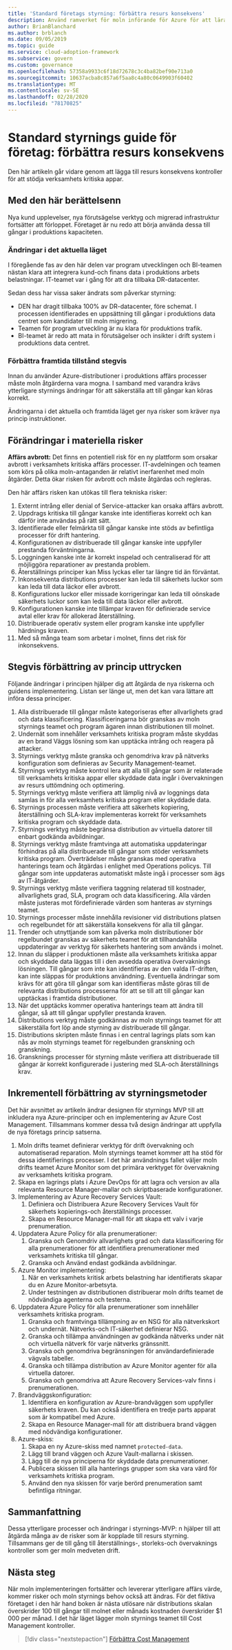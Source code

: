 ```yaml
---
title: 'Standard företags styrning: förbättra resurs konsekvens'
description: Använd ramverket för moln införande för Azure för att lära dig mer om att förbättra styrnings bas linjen och lägga till kontroller för återställning, storlek och övervakning för att åtgärda risker.
author: BrianBlanchard
ms.author: brblanch
ms.date: 09/05/2019
ms.topic: guide
ms.service: cloud-adoption-framework
ms.subservice: govern
ms.custom: governance
ms.openlocfilehash: 57358a9933c6f18d72678c3c4ba82bef90e713a0
ms.sourcegitcommit: 10637acba8c857a6f5aa8c4a80c0649903f60402
ms.translationtype: MT
ms.contentlocale: sv-SE
ms.lasthandoff: 02/28/2020
ms.locfileid: "78170825"
---
```

# <a name="standard-enterprise-governance-guide-improving-resource-consistency"></a>Standard styrnings guide för företag: förbättra resurs konsekvens

Den här artikeln går vidare genom att lägga till resurs konsekvens kontroller för att stödja verksamhets kritiska appar.

## <a name="advancing-the-narrative"></a>Med den här berättelsenn

Nya kund upplevelser, nya förutsägelse verktyg och migrerad infrastruktur fortsätter att förloppet. Företaget är nu redo att börja använda dessa till gångar i produktions kapaciteten.

### <a name="changes-in-the-current-state"></a>Ändringar i det aktuella läget

I föregående fas av den här delen var program utvecklingen och BI-teamen nästan klara att integrera kund-och finans data i produktions arbets belastningar. IT-teamet var i gång för att dra tillbaka DR-datacenter.

Sedan dess har vissa saker ändrats som påverkar styrning:

- DEN har dragit tillbaka 100% av DR-datacenter, före schemat. I processen identifierades en uppsättning till gångar i produktions data centret som kandidater till moln migrering.
- Teamen för program utveckling är nu klara för produktions trafik.
- BI-teamet är redo att mata in förutsägelser och insikter i drift system i produktions data centret.

### <a name="incrementally-improve-the-future-state"></a>Förbättra framtida tillstånd stegvis

Innan du använder Azure-distributioner i produktions affärs processer måste moln åtgärderna vara mogna. I samband med varandra krävs ytterligare styrnings ändringar för att säkerställa att till gångar kan köras korrekt.

Ändringarna i det aktuella och framtida läget ger nya risker som kräver nya princip instruktioner.

## <a name="changes-in-tangible-risks"></a>Förändringar i materiella risker

**Affärs avbrott:** Det finns en potentiell risk för en ny plattform som orsakar avbrott i verksamhets kritiska affärs processer. IT-avdelningen och teamen som körs på olika moln-antaganden är relativt inerfarenhet med moln åtgärder. Detta ökar risken för avbrott och måste åtgärdas och regleras.

Den här affärs risken kan utökas till flera tekniska risker:

1. Externt intrång eller denial of Service-attacker kan orsaka affärs avbrott.
2. Uppdrags kritiska till gångar kanske inte identifieras korrekt och kan därför inte användas på rätt sätt.
3. Identifierade eller felmärkta till gångar kanske inte stöds av befintliga processer för drift hantering.
4. Konfigurationen av distribuerade till gångar kanske inte uppfyller prestanda förväntningarna.
5. Loggningen kanske inte är korrekt inspelad och centraliserad för att möjliggöra reparationer av prestanda problem.
6. Återställnings principer kan Miss lyckas eller tar längre tid än förväntat.
7. Inkonsekventa distributions processer kan leda till säkerhets luckor som kan leda till data läckor eller avbrott.
8. Konfigurations luckor eller missade korrigeringar kan leda till oönskade säkerhets luckor som kan leda till data läckor eller avbrott.
9. Konfigurationen kanske inte tillämpar kraven för definierade service avtal eller krav för allokerad återställning.
10. Distribuerade operativ system eller program kanske inte uppfyller härdnings kraven.
11. Med så många team som arbetar i molnet, finns det risk för inkonsekvens.

## <a name="incremental-improvement-of-the-policy-statements"></a>Stegvis förbättring av princip uttrycken

Följande ändringar i principen hjälper dig att åtgärda de nya riskerna och guidens implementering. Listan ser länge ut, men det kan vara lättare att införa dessa principer.

1. Alla distribuerade till gångar måste kategoriseras efter allvarlighets grad och data klassificering. Klassificeringarna bör granskas av moln styrnings teamet och program ägaren innan distributionen till molnet.
2. Undernät som innehåller verksamhets kritiska program måste skyddas av en brand Väggs lösning som kan upptäcka intrång och reagera på attacker.
3. Styrnings verktyg måste granska och genomdriva krav på nätverks konfiguration som definieras av Security Management-teamet.
4. Styrnings verktyg måste kontrol lera att alla till gångar som är relaterade till verksamhets kritiska appar eller skyddade data ingår i övervakningen av resurs uttömdning och optimering.
5. Styrnings verktyg måste verifiera att lämplig nivå av loggnings data samlas in för alla verksamhets kritiska program eller skyddade data.
6. Styrnings processen måste verifiera att säkerhets kopiering, återställning och SLA-krav implementeras korrekt för verksamhets kritiska program och skyddade data.
7. Styrnings verktyg måste begränsa distribution av virtuella datorer till enbart godkända avbildningar.
8. Styrnings verktyg måste framtvinga att automatiska uppdateringar förhindras på alla distribuerade till gångar som stöder verksamhets kritiska program. Överträdelser måste granskas med operativa hanterings team och åtgärdas i enlighet med Operations policys. Till gångar som inte uppdateras automatiskt måste ingå i processer som ägs av IT-åtgärder.
9. Styrnings verktyg måste verifiera taggning relaterad till kostnader, allvarlighets grad, SLA, program och data klassificering. Alla värden måste justeras mot fördefinierade värden som hanteras av styrnings teamet.
10. Styrnings processer måste innehålla revisioner vid distributions platsen och regelbundet för att säkerställa konsekvens för alla till gångar.
11. Trender och utnyttjande som kan påverka moln distributioner bör regelbundet granskas av säkerhets teamet för att tillhandahålla uppdateringar av verktyg för säkerhets hantering som används i molnet.
12. Innan du släpper i produktionen måste alla verksamhets kritiska appar och skyddade data läggas till i den avsedda operativa övervaknings lösningen. Till gångar som inte kan identifieras av den valda IT-driften, kan inte släppas för produktions användning. Eventuella ändringar som krävs för att göra till gångar som kan identifieras måste göras till de relevanta distributions processerna för att se till att till gångar kan upptäckas i framtida distributioner.
13. När det upptäcks kommer operativa hanterings team att ändra till gångar, så att till gångar uppfyller prestanda kraven.
14. Distributions verktyg måste godkännas av moln styrnings teamet för att säkerställa fort löp ande styrning av distribuerade till gångar.
15. Distributions skripten måste finnas i en central lagrings plats som kan nås av moln styrnings teamet för regelbunden granskning och granskning.
16. Gransknings processer för styrning måste verifiera att distribuerade till gångar är korrekt konfigurerade i justering med SLA-och återställnings krav.

## <a name="incremental-improvement-of-governance-practices"></a>Inkrementell förbättring av styrningsmetoder

Det här avsnittet av artikeln ändrar designen för styrnings MVP till att inkludera nya Azure-principer och en implementering av Azure Cost Management. Tillsammans kommer dessa två design ändringar att uppfylla de nya företags princip satserna.

1. Moln drifts teamet definierar verktyg för drift övervakning och automatiserad reparation. Moln styrnings teamet kommer att ha stöd för dessa identifierings processer. I det här användnings fallet väljer moln drifts teamet Azure Monitor som det primära verktyget för övervakning av verksamhets kritiska program.
2. Skapa en lagrings plats i Azure DevOps för att lagra och version av alla relevanta Resource Manager-mallar och skriptbaserade konfigurationer.
3. Implementering av Azure Recovery Services Vault:
    1. Definiera och Distribuera Azure Recovery Services Vault för säkerhets kopierings-och återställnings processer.
    2. Skapa en Resource Manager-mall för att skapa ett valv i varje prenumeration.
4. Uppdatera Azure Policy för alla prenumerationer:
    1. Granska och Genomdriv allvarlighets grad och data klassificering för alla prenumerationer för att identifiera prenumerationer med verksamhets kritiska till gångar.
    2. Granska och Använd endast godkända avbildningar.
5. Azure Monitor implementering:
    1. När en verksamhets kritisk arbets belastning har identifierats skapar du en Azure Monitor-arbetsyta.
    2. Under testningen av distributionen distribuerar moln drifts teamet de nödvändiga agenterna och testerna.
6. Uppdatera Azure Policy för alla prenumerationer som innehåller verksamhets kritiska program.
    1. Granska och framtvinga tillämpning av en NSG för alla nätverkskort och undernät. Nätverks-och IT-säkerhet definierar NSG.
    2. Granska och tillämpa användningen av godkända nätverks under nät och virtuella nätverk för varje nätverks gränssnitt.
    3. Granska och genomdriva begränsningen för användardefinierade vägvals tabeller.
    4. Granska och tillämpa distribution av Azure Monitor agenter för alla virtuella datorer.
    5. Granska och genomdriva att Azure Recovery Services-valv finns i prenumerationen.
7. Brandväggskonfiguration:
    1. Identifiera en konfiguration av Azure-brandväggen som uppfyller säkerhets kraven. Du kan också identifiera en tredje parts apparat som är kompatibel med Azure.
    1. Skapa en Resource Manager-mall för att distribuera brand väggen med nödvändiga konfigurationer.
8. Azure-skiss:
    1. Skapa en ny Azure-skiss med namnet `protected-data`.
    2. Lägg till brand väggen och Azure Vault-mallarna i skissen.
    3. Lägg till de nya principerna för skyddade data prenumerationer.
    4. Publicera skissen till alla hanterings grupper som ska vara värd för verksamhets kritiska program.
    5. Använd den nya skissen för varje berörd prenumeration samt befintliga ritningar.

## <a name="conclusion"></a>Sammanfattning

Dessa ytterligare processer och ändringar i styrnings-MVP: n hjälper till att åtgärda många av de risker som är kopplade till resurs styrning. Tillsammans ger de till gång till återställnings-, storleks-och övervaknings kontroller som ger moln medveten drift.

## <a name="next-steps"></a>Nästa steg

När moln implementeringen fortsätter och levererar ytterligare affärs värde, kommer risker och moln styrnings behov också att ändras. För det fiktiva företaget i den här hand boken är nästa utlösare när distributions skalan överskrider 100 till gångar till molnet eller månads kostnaden överskrider $1 000 per månad. I det här läget lägger moln styrnings teamet till Cost Management kontroller.

> [!div class="nextstepaction"]
> [Förbättra Cost Management](./cost-management-improvement.md)
